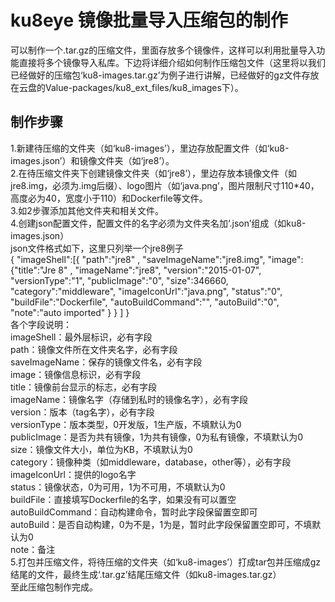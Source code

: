 # ku8eye 镜像批量导入压缩包的制作  
可以制作一个.tar.gz的压缩文件，里面存放多个镜像件，这样可以利用批量导入功能直接将多个镜像导入私库。下边将详细介绍如何制作压缩包文件（这里将以我们已经做好的压缩包‘ku8-images.tar.gz’为例子进行讲解，已经做好的gz文件存放在云盘的Value-packages/ku8_ext_files/ku8_images下）。  
## 制作步骤  
1.新建待压缩的文件夹（如‘ku8-images’），里边存放配置文件（如‘ku8-images.json’）和镜像文件夹（如‘jre8’）。  
2.在待压缩文件夹下创建镜像文件夹（如‘jre8’），里边存放本镜像文件（如jre8.img，必须为.img后缀）、logo图片（如‘java.png’，图片限制尺寸110*40，高度必为40，宽度小于110）和Dockerfile等文件。  
3.如2步骤添加其他文件夹和相关文件。  
4.创建json配置文件，配置文件的名字必须为文件夹名加‘.json’组成（如ku8-images.json）  
json文件格式如下，这里只列举一个jre8例子  
{
"imageShell":[{
"path":"jre8" , 
"saveImageName":"jre8.img",
"image":{"title":"Jre 8" , 
"imageName":"jre8", 
"version":"2015-01-07",
"versionType":"1",
"publicImage":"0",
"size":346660,
"category":"middleware",
"imageIconUrl":"java.png", 
"status":"0", 
"buildFile":"Dockerfile",
"autoBuildCommand":"",
"autoBuild":"0",
"note":"auto imported"
}
}
]
}  
各个字段说明：  
imageShell：最外层标识，必有字段  
path：镜像文件所在文件夹名字，必有字段  
saveImageName：保存的镜像文件名，必有字段  
image：镜像信息标识，必有字段  
title：镜像前台显示的标志，必有字段  
imageName：镜像名字（存储到私时的镜像名字），必有字段  
version：版本（tag名字），必有字段  
versionType：版本类型，0开发版，1生产版，不填默认为0  
publicImage：是否为共有镜像，1为共有镜像，0为私有镜像，不填默认为0  
size：镜像文件大小，单位为KB，不填默认为0  
category：镜像种类（如middleware，database，other等），必有字段  
imageIconUrl：提供的logo名字  
status：镜像状态，0为可用，1为不可用，不填默认为0  
buildFile：直接填写Dockerfile的名字，如果没有可以置空  
autoBuildCommand：自动构建命令，暂时此字段保留置空即可  
autoBuild：是否自动构建，0为不是，1为是，暂时此字段保留置空即可，不填默认为0  
note：备注  
5.打包并压缩文件，将待压缩的文件夹（如‘ku8-images’）打成tar包并压缩成gz结尾的文件，最终生成‘.tar.gz’结尾压缩文件（如ku8-images.tar.gz）  
至此压缩包制作完成。
